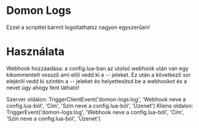 # Domon Logs

Ezzel a scripttel bármit logoltathatsz nagyon egyszerűen!

# Használata

Webhook hozzáadása: a config.lua-ban az utolsó webhook után van egy kikommentelt vessző ami elől vedd ki a -- jeleket. Ez után a következő sor elejéről vedd ki szintén a -- jeleket és helyettesítsd be a webhookot és a nevet úgy ahogy fent látható!

Szerver oldalon: TriggerClientEvent('domon-logs:log', 'Webhook neve a config.lua-ból', 'Cím', 'Szín neve a config.lua-ból', 'Üzenet')
Kliens oldalon: TriggerEvent('domon-logs:log', 'Webhook neve a config.lua-ból', 'Cím', 'Szín neve a config.lua-ból', 'Üzenet')

